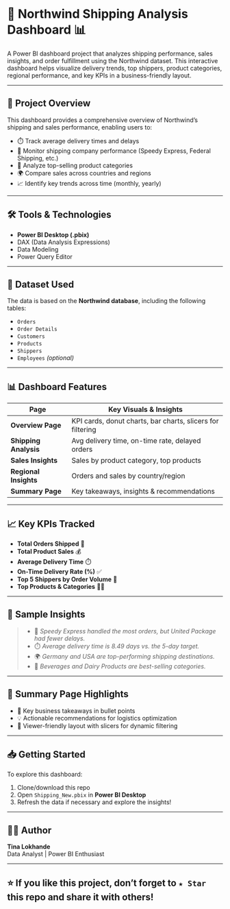 
# 🚚 Northwind Shipping Analysis Dashboard 📊

A Power BI dashboard project that analyzes shipping performance, sales insights, and order fulfillment using the Northwind dataset. This interactive dashboard helps visualize delivery trends, top shippers, product categories, regional performance, and key KPIs in a business-friendly layout.

---

## 📌 Project Overview

This dashboard provides a comprehensive overview of Northwind’s shipping and sales performance, enabling users to:

- ⏱️ Track average delivery times and delays
- 🚚 Monitor shipping company performance (Speedy Express, Federal Shipping, etc.)
- 🛒 Analyze top-selling product categories
- 🌍 Compare sales across countries and regions
- 📈 Identify key trends across time (monthly, yearly)

---

## 🛠️ Tools & Technologies

- **Power BI Desktop (.pbix)**
- DAX (Data Analysis Expressions)
- Data Modeling
- Power Query Editor

---

## 📂 Dataset Used

The data is based on the **Northwind database**, including the following tables:

- `Orders`
- `Order Details`
- `Customers`
- `Products`
- `Shippers`
- `Employees` *(optional)*

---

## 📊 Dashboard Features

| Page                | Key Visuals & Insights                                      |
|---------------------|-------------------------------------------------------------|
| **Overview Page**    | KPI cards, donut charts, bar charts, slicers for filtering |
| **Shipping Analysis**| Avg delivery time, on-time rate, delayed orders            |
| **Sales Insights**   | Sales by product category, top products                    |
| **Regional Insights**| Orders and sales by country/region                         |
| **Summary Page**     | Key takeaways, insights & recommendations                  |

---

## 📈 Key KPIs Tracked

- **Total Orders Shipped** 🧾
- **Total Product Sales** 💰
- **Average Delivery Time** ⏱️
- **On-Time Delivery Rate (%)** ✅
- **Top 5 Shippers by Order Volume** 🚚
- **Top Products & Categories** 🧃🧀

---

## 📌 Sample Insights

> - 🧠 *Speedy Express handled the most orders, but United Package had fewer delays.*
> - ⏱️ *Average delivery time is 8.49 days vs. the 5-day target.*
> - 🌍 *Germany and USA are top-performing shipping destinations.*
> - 🛒 *Beverages and Dairy Products are best-selling categories.*

---

## 🧠 Summary Page Highlights

- 📌 Key business takeaways in bullet points
- 💡 Actionable recommendations for logistics optimization
- 👀 Viewer-friendly layout with slicers for dynamic filtering

---

## 📥 Getting Started

To explore this dashboard:
1. Clone/download this repo
2. Open `Shipping_New.pbix` in **Power BI Desktop**
3. Refresh the data if necessary and explore the insights!

---

## 👩‍💼 Author

**Tina Lokhande**  
Data Analyst | Power BI Enthusiast  

---

## ⭐️ If you like this project, don’t forget to `★ Star` this repo and share it with others!
